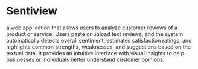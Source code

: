 # Sentiview

a web application that allows users to analyze customer reviews of a product or service. Users paste or upload text reviews, and the system automatically detects overall sentiment, estimates satisfaction ratings, and highlights common strengths, weaknesses, and suggestions based on the textual data. It provides an intuitive interface with visual insights to help businesses or individuals better understand customer opinions.
